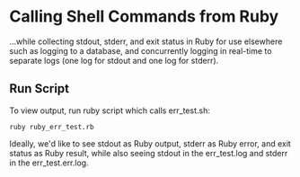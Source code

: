# Calling Shell Commands from Ruby

...while collecting stdout, stderr, and exit status in Ruby for use
elsewhere such as logging to a database, and concurrently logging
in real-time to separate logs (one log for stdout and one log for
stderr).

## Run Script

To view output, run ruby script which calls err_test.sh:

```
ruby ruby_err_test.rb
```

Ideally, we'd like to see stdout as Ruby output, stderr as Ruby error,
and exit status as Ruby result, while also seeing stdout in the
err_test.log and stderr in the err_test.err.log.
